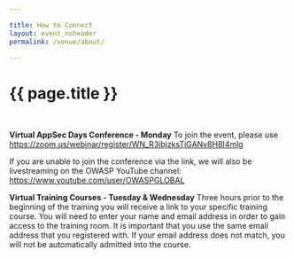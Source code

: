 ```yaml
---

title: How to Connect
layout: event_noheader
permalink: /venue/about/

---
```


# {{ page.title }}
<br>

**Virtual AppSec Days Conference - Monday**
To join the event, please use https://zoom.us/webinar/register/WN_R3ibjzksTiGANv8H8I4mlg

If you are unable to join the conference via the link, we will also be livestreaming on the OWASP YouTube channel: https://www.youtube.com/user/OWASPGLOBAL 

**Virtual Training Courses - Tuesday & Wednesday**
Three hours prior to the beginning of the training you will receive a link to your specific training course. You will need to enter your name and email address in order to gain access to the training room. It is important that you use the same email address that you registered with. If your email address does not match, you will not be automatically admitted into the course.
